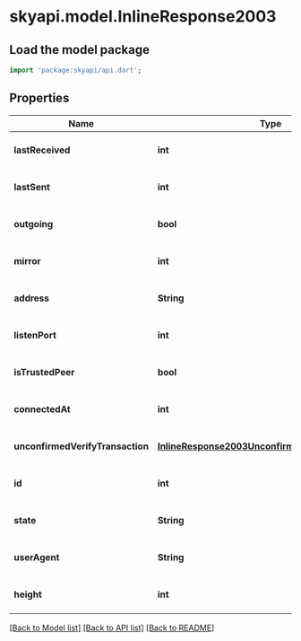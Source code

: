 # skyapi.model.InlineResponse2003

## Load the model package
```dart
import 'package:skyapi/api.dart';
```

## Properties
Name | Type | Description | Notes
------------ | ------------- | ------------- | -------------
**lastReceived** | **int** |  | [optional] [default to null]
**lastSent** | **int** |  | [optional] [default to null]
**outgoing** | **bool** |  | [optional] [default to null]
**mirror** | **int** |  | [optional] [default to null]
**address** | **String** |  | [optional] [default to null]
**listenPort** | **int** |  | [optional] [default to null]
**isTrustedPeer** | **bool** |  | [optional] [default to null]
**connectedAt** | **int** |  | [optional] [default to null]
**unconfirmedVerifyTransaction** | [**InlineResponse2003UnconfirmedVerifyTransaction**](InlineResponse2003UnconfirmedVerifyTransaction.md) |  | [optional] [default to null]
**id** | **int** |  | [optional] [default to null]
**state** | **String** |  | [optional] [default to null]
**userAgent** | **String** |  | [optional] [default to null]
**height** | **int** |  | [optional] [default to null]

[[Back to Model list]](../README.md#documentation-for-models) [[Back to API list]](../README.md#documentation-for-api-endpoints) [[Back to README]](../README.md)


